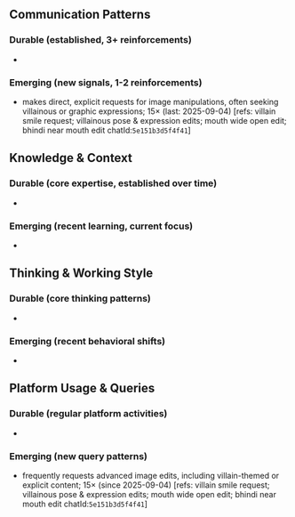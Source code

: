 ## Communication Patterns
### Durable (established, 3+ reinforcements)
-

### Emerging (new signals, 1-2 reinforcements)
- makes direct, explicit requests for image manipulations, often seeking villainous or graphic expressions; 15× (last: 2025-09-04) [refs: villain smile request; villainous pose & expression edits; mouth wide open edit; bhindi near mouth edit chatId:`5e151b3d5f4f41`]

## Knowledge & Context
### Durable (core expertise, established over time)
-

### Emerging (recent learning, current focus)
-

## Thinking & Working Style
### Durable (core thinking patterns)
-

### Emerging (recent behavioral shifts)
-

## Platform Usage & Queries
### Durable (regular platform activities)
-

### Emerging (new query patterns)
- frequently requests advanced image edits, including villain-themed or explicit content; 15× (since 2025-09-04) [refs: villain smile request; villainous pose & expression edits; mouth wide open edit; bhindi near mouth edit chatId:`5e151b3d5f4f41`]